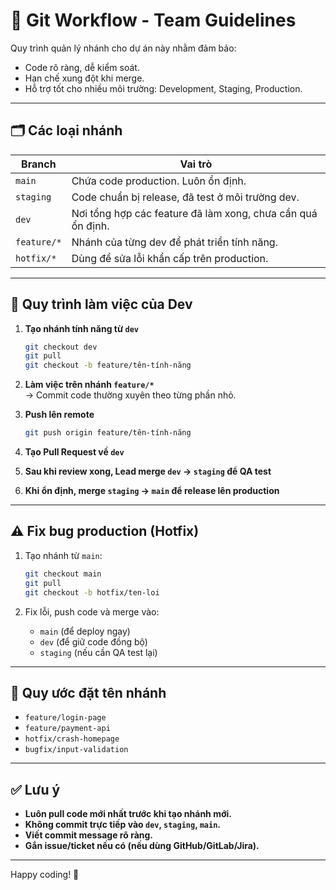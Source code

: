 # 🚀 Git Workflow - Team Guidelines

Quy trình quản lý nhánh cho dự án này nhằm đảm bảo:

- Code rõ ràng, dễ kiểm soát.
- Hạn chế xung đột khi merge.
- Hỗ trợ tốt cho nhiều môi trường: Development, Staging, Production.

---

## 🗂️ Các loại nhánh

| Branch      | Vai trò                                                     |
| ----------- | ----------------------------------------------------------- |
| `main`      | Chứa code production. Luôn ổn định.                         |
| `staging`   | Code chuẩn bị release, đã test ở môi trường dev.            |
| `dev`       | Nơi tổng hợp các feature đã làm xong, chưa cần quá ổn định. |
| `feature/*` | Nhánh của từng dev để phát triển tính năng.                 |
| `hotfix/*`  | Dùng để sửa lỗi khẩn cấp trên production.                   |

---

## 🔁 Quy trình làm việc của Dev

1. **Tạo nhánh tính năng từ `dev`**

   ```bash
   git checkout dev
   git pull
   git checkout -b feature/tên-tính-năng
   ```

2. **Làm việc trên nhánh `feature/*`**  
   → Commit code thường xuyên theo từng phần nhỏ.

3. **Push lên remote**

   ```bash
   git push origin feature/tên-tính-năng
   ```

4. **Tạo Pull Request về `dev`**

5. **Sau khi review xong, Lead merge `dev` → `staging` để QA test**

6. **Khi ổn định, merge `staging` → `main` để release lên production**

---

## ⚠️ Fix bug production (Hotfix)

1. Tạo nhánh từ `main`:

   ```bash
   git checkout main
   git pull
   git checkout -b hotfix/ten-loi
   ```

2. Fix lỗi, push code và merge vào:
   - `main` (để deploy ngay)
   - `dev` (để giữ code đồng bộ)
   - `staging` (nếu cần QA test lại)

---

## 🧠 Quy ước đặt tên nhánh

- `feature/login-page`
- `feature/payment-api`
- `hotfix/crash-homepage`
- `bugfix/input-validation`

---

## ✅ Lưu ý

- **Luôn pull code mới nhất trước khi tạo nhánh mới.**
- **Không commit trực tiếp vào `dev`, `staging`, `main`.**
- **Viết commit message rõ ràng.**
- **Gắn issue/ticket nếu có (nếu dùng GitHub/GitLab/Jira).**

---

Happy coding! 🚀

